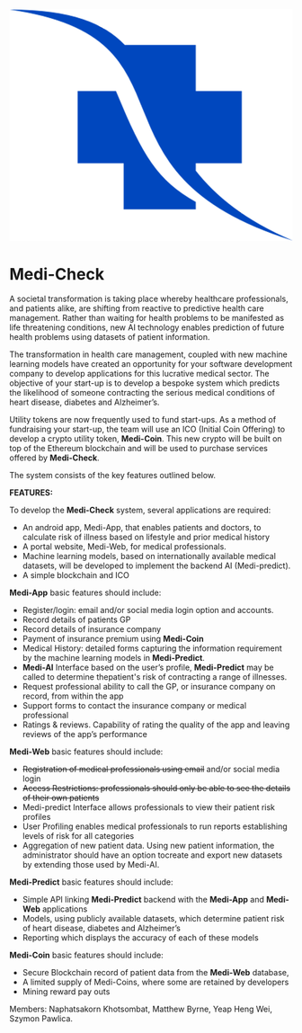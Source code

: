 <p align="center">
  <img src="https://github.com/MattDB101/group-project/blob/main/extras/logo/logo-mediCheck.png">
</p>

# Medi-Check

A societal transformation is taking place whereby healthcare professionals, and patients alike, are shifting from reactive
to predictive health care management. Rather than waiting for health problems to be manifested as life threatening
conditions, new AI technology enables prediction of future health problems using datasets of patient information.

The transformation in health care management, coupled with new machine learning models have created an opportunity
for your software development company to develop applications for this lucrative medical sector. The objective of your
start-up is to develop a bespoke system which predicts the likelihood of someone contracting the serious medical
conditions of heart disease, diabetes and Alzheimer’s.

Utility tokens are now frequently used to fund start-ups. As a method of fundraising your start-up, the team will use an
ICO (Initial Coin Offering) to develop a crypto utility token, **Medi-Coin**. This new crypto will be built on top of the
Ethereum blockchain and will be used to purchase services offered by **Medi-Check**.

The system consists of the key features outlined below.

**FEATURES:**

To develop the **Medi-Check** system, several applications are required:
* An android app, Medi-App, that enables patients and doctors, to calculate risk of illness based on lifestyle and
prior medical history
* A portal website, Medi-Web, for medical professionals.
* Machine learning models, based on internationally available medical datasets, will be developed to implement
the backend AI (Medi-predict).
* A simple blockchain and ICO

**Medi-App** basic features should include:
* Register/login: email and/or social media login option and accounts.
* Record details of patients GP
* Record details of insurance company
* Payment of insurance premium using **Medi-Coin**
* Medical History: detailed forms capturing the information requirement by the machine learning models in **Medi-Predict**.
* **Medi-AI** Interface based on the user’s profile, **Medi-Predict** may be called to determine thepatient's risk of contracting a range of illnesses.
* Request professional ability to call the GP, or insurance company on record, from within the app
* Support forms to contact the insurance company or medical professional
* Ratings & reviews. Capability of rating the quality of the app and leaving reviews of the app’s performance

**Medi-Web** basic features should include:
* ~~Registration of medical professionals using email~~ and/or social media login
* ~~Access Restrictions: professionals should only be able to see the details of their own patients~~
* Medi-predict Interface allows professionals to view their patient risk profiles
* User Profiling enables medical professionals to run reports establishing levels of risk for all categories
* Aggregation of new patient data. Using new patient information, the administrator should have an option tocreate and export new datasets by extending those used by Medi-AI.

**Medi-Predict** basic features should include:
* Simple API linking **Medi-Predict** backend with the **Medi-App** and **Medi-Web** applications
* Models, using publicly available datasets, which determine patient risk of heart disease, diabetes and Alzheimer’s
* Reporting which displays the accuracy of each of these models

**Medi-Coin** basic features should include:
* Secure Blockchain record of patient data from the **Medi-Web** database, 
* A limited supply of Medi-Coins, where some are retained by developers
* Mining reward pay outs


Members:
Naphatsakorn Khotsombat,
Matthew Byrne,
Yeap Heng Wei,
Szymon Pawlica.
